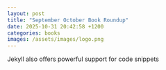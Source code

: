 ```yaml
---
layout: post
title: "September October Book Roundup"
date: 2025-10-31 20:42:58 +1200
categories: books
images: /assets/images/logo.png
---
```


Jekyll also offers powerful support for code snippets
